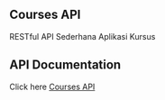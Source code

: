 ## Courses API
RESTful API Sederhana Aplikasi Kursus 

## API Documentation
Click here [Courses API](https://documenter.getpostman.com/view/22678050/2s93CHuv2B)

